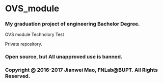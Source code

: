 # OVS_module

### My graduation project of engineering Bachelor Degree.

OVS module Technolory Test

Private repository.

### Open source, but All unapproved use is banned.

### Copyright @ 2016-2017 Jianwei Mao, FNLab@BUPT. All Rights Reserved.
